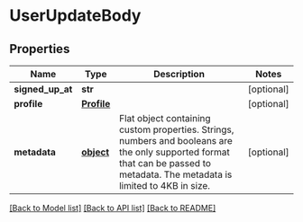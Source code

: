 # UserUpdateBody

## Properties
Name | Type | Description | Notes
------------ | ------------- | ------------- | -------------
**signed_up_at** | **str** |  | [optional] 
**profile** | [**Profile**](Profile.md) |  | [optional] 
**metadata** | [**object**](.md) | Flat object containing custom properties. Strings, numbers and booleans  are the only supported format that can be passed to metadata. The metadata is limited to 4KB in size.  | [optional] 

[[Back to Model list]](../README.md#documentation-for-models) [[Back to API list]](../README.md#documentation-for-api-endpoints) [[Back to README]](../README.md)


